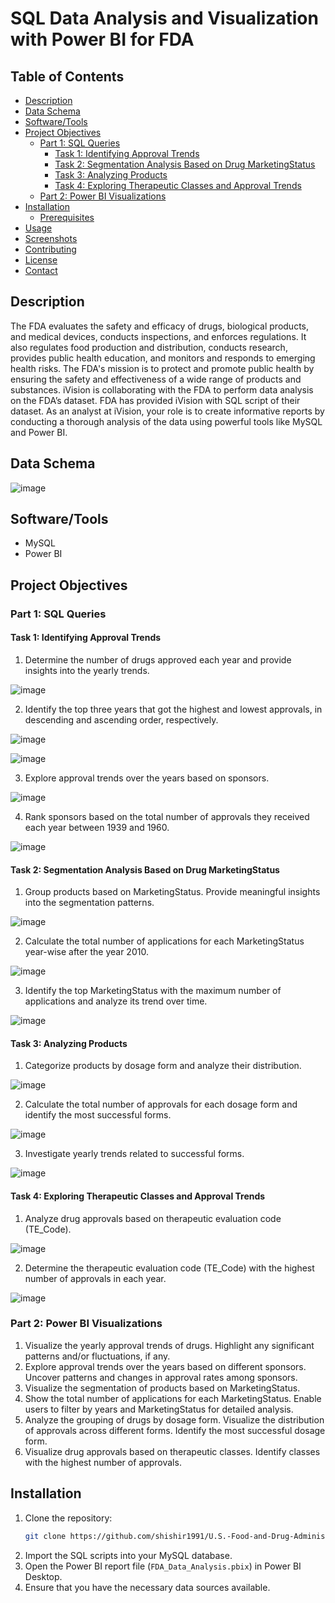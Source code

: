 # SQL Data Analysis and Visualization with Power BI for FDA

## Table of Contents
- [Description](#description)
- [Data Schema](#data-schema)
- [Software/Tools](#softwaretools)
- [Project Objectives](#project-objectives)
  - [Part 1: SQL Queries](#part-1-sql-queries)
    - [Task 1: Identifying Approval Trends](#task-1-identifying-approval-trends)
    - [Task 2: Segmentation Analysis Based on Drug MarketingStatus](#task-2-segmentation-analysis-based-on-drug-marketingstatus)
    - [Task 3: Analyzing Products](#task-3-analyzing-products)
    - [Task 4: Exploring Therapeutic Classes and Approval Trends](#task-4-exploring-therapeutic-classes-and-approval-trends)
  - [Part 2: Power BI Visualizations](#part-2-power-bi-visualizations)
- [Installation](#installation)
  - [Prerequisites](#prerequisites)
- [Usage](#usage)
- [Screenshots](#screenshots)
- [Contributing](#contributing)
- [License](#license)
- [Contact](#contact)

## Description
The FDA evaluates the safety and efficacy of drugs, biological products, and medical devices, conducts inspections, and enforces regulations. It also regulates food production and distribution, conducts research, provides public health education, and monitors and responds to emerging health risks. The FDA's mission is to protect and promote public health by ensuring the safety and effectiveness of a wide range of products and substances. iVision is collaborating with the FDA to perform data analysis on the FDA’s dataset. FDA has provided iVision with SQL script of their dataset. As an analyst at iVision, your role is to create informative reports by conducting a thorough analysis of the data using powerful tools like MySQL and Power BI.

## Data Schema

![image](https://github.com/shishir1991/U.S.-Food-and-Drug-Administration-FDA-SQL-Project/assets/157515610/9047a106-8a42-42f7-9c75-57de0d36a03e)

## Software/Tools

- MySQL
- Power BI

## Project Objectives

### Part 1: SQL Queries

#### Task 1: Identifying Approval Trends
1. Determine the number of drugs approved each year and provide insights into the yearly trends.
  
![image](https://github.com/shishir1991/U.S.-Food-and-Drug-Administration-FDA-SQL-Project/assets/157515610/ae0ce4e6-fc5a-4eb8-a1e3-89e95e9f7150)

2. Identify the top three years that got the highest and lowest approvals, in descending and ascending order, respectively.

![image](https://github.com/shishir1991/U.S.-Food-and-Drug-Administration-FDA-SQL-Project/assets/157515610/62572e90-40bb-4a14-a182-56f50d24df2f)

![image](https://github.com/shishir1991/U.S.-Food-and-Drug-Administration-FDA-SQL-Project/assets/157515610/60ea88c2-3347-4d11-bfca-f5d90176f640)

3. Explore approval trends over the years based on sponsors.

![image](https://github.com/shishir1991/U.S.-Food-and-Drug-Administration-FDA-SQL-Project/assets/157515610/2a834a79-eca3-48b1-8330-9e13a46816d5)

4. Rank sponsors based on the total number of approvals they received each year between 1939 and 1960.

![image](https://github.com/shishir1991/U.S.-Food-and-Drug-Administration-FDA-SQL-Project/assets/157515610/750e875d-b4e5-4ebc-8872-825d7312b526)  

#### Task 2: Segmentation Analysis Based on Drug MarketingStatus
1. Group products based on MarketingStatus. Provide meaningful insights into the segmentation patterns.

![image](https://github.com/shishir1991/U.S.-Food-and-Drug-Administration-FDA-SQL-Project/assets/157515610/79b64a3e-56da-4155-b6ed-ec1a7d2c235b)

2. Calculate the total number of applications for each MarketingStatus year-wise after the year 2010.

![image](https://github.com/shishir1991/U.S.-Food-and-Drug-Administration-FDA-SQL-Project/assets/157515610/8378c5e1-5ab0-406c-b2d0-a8939147d14d)
   
3. Identify the top MarketingStatus with the maximum number of applications and analyze its trend over time.

![image](https://github.com/shishir1991/U.S.-Food-and-Drug-Administration-FDA-SQL-Project/assets/157515610/620031dd-0a8e-41ae-8102-aee5492823d6)

#### Task 3: Analyzing Products
1. Categorize products by dosage form and analyze their distribution.

![image](https://github.com/shishir1991/U.S.-Food-and-Drug-Administration-FDA-SQL-Project/assets/157515610/f8dd4cda-e9b4-4ff4-8e27-d9ad3b13469a)
   
2. Calculate the total number of approvals for each dosage form and identify the most successful forms.

![image](https://github.com/shishir1991/U.S.-Food-and-Drug-Administration-FDA-SQL-Project/assets/157515610/42eac6cc-6540-48c4-96b9-66f70f177aaf)
   
3. Investigate yearly trends related to successful forms.

![image](https://github.com/shishir1991/U.S.-Food-and-Drug-Administration-FDA-SQL-Project/assets/157515610/e5cc5f02-f705-48c9-944c-2916a4b67c68)

#### Task 4: Exploring Therapeutic Classes and Approval Trends
1. Analyze drug approvals based on therapeutic evaluation code (TE_Code).

![image](https://github.com/shishir1991/U.S.-Food-and-Drug-Administration-FDA-SQL-Project/assets/157515610/052713ce-f256-4ef9-98aa-ec1d02621d02)  

2. Determine the therapeutic evaluation code (TE_Code) with the highest number of approvals in each year.

![image](https://github.com/shishir1991/U.S.-Food-and-Drug-Administration-FDA-SQL-Project/assets/157515610/fb391428-37d9-4e6b-b2d0-baaf86fda105) 

### Part 2: Power BI Visualizations
1. Visualize the yearly approval trends of drugs. Highlight any significant patterns and/or fluctuations, if any.
2. Explore approval trends over the years based on different sponsors. Uncover patterns and changes in approval rates among sponsors.
3. Visualize the segmentation of products based on MarketingStatus.
4. Show the total number of applications for each MarketingStatus. Enable users to filter by years and MarketingStatus for detailed analysis.
5. Analyze the grouping of drugs by dosage form. Visualize the distribution of approvals across different forms. Identify the most successful dosage form.
6. Visualize drug approvals based on therapeutic classes. Identify classes with the highest number of approvals.

## Installation

1. Clone the repository:
    ```sh
    git clone https://github.com/shishir1991/U.S.-Food-and-Drug-Administration-FDA-SQL-Project.git
    ```
2. Import the SQL scripts into your MySQL database.
3. Open the Power BI report file (`FDA_Data_Analysis.pbix`) in Power BI Desktop.
4. Ensure that you have the necessary data sources available.


